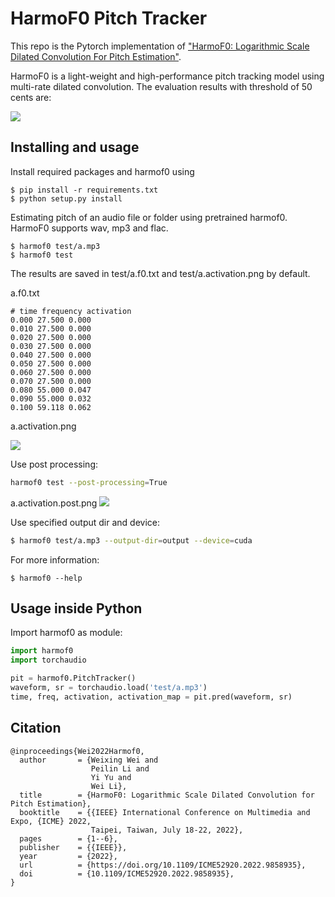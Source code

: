# HarmoF0 Pitch Tracker

This repo is the Pytorch implementation of ["HarmoF0: Logarithmic Scale Dilated Convolution For Pitch Estimation"](https://arxiv.org/abs/2205.01019). 

HarmoF0 is a light-weight and high-performance pitch tracking model using multi-rate dilated convolution. The evaluation results with threshold of 50 cents are:
  
![ ](https://github.com/WX-Wei/HarmoF0/raw/86ed681d34cecab106309af7eff23a5691c0c85a/img/table2.png)

## Installing and usage

Install required packages and harmof0 using

```
$ pip install -r requirements.txt
$ python setup.py install
```

Estimating pitch of an audio file or folder using pretrained harmof0. HarmoF0 supports wav, mp3 and flac.

```
$ harmof0 test/a.mp3 
$ harmof0 test
```

The results are saved in test/a.f0.txt and test/a.activation.png by default.





a.f0.txt
```
# time frequency activation
0.000 27.500 0.000
0.010 27.500 0.000
0.020 27.500 0.000
0.030 27.500 0.000
0.040 27.500 0.000
0.050 27.500 0.000
0.060 27.500 0.000
0.070 27.500 0.000
0.080 55.000 0.047
0.090 55.000 0.032
0.100 59.118 0.062
```

a.activation.png

![ ](https://github.com/WX-Wei/HarmoF0/raw/86ed681d34cecab106309af7eff23a5691c0c85a/img/a.activation.png)

Use post processing:
```bash
harmof0 test --post-processing=True
```
a.activation.post.png
![ ](https://github.com/WX-Wei/HarmoF0/raw/3da25f82c1b67861bdbfe584ee52c83b3e1f9a88/img/a.activation.post.png)


Use specified output dir and device:

```bash
$ harmof0 test/a.mp3 --output-dir=output --device=cuda
```

For more information:

```
$ harmof0 --help
```

## Usage inside Python

Import harmof0 as module:

```python
import harmof0
import torchaudio

pit = harmof0.PitchTracker()
waveform, sr = torchaudio.load('test/a.mp3')
time, freq, activation, activation_map = pit.pred(waveform, sr)

```

## Citation
```
@inproceedings{Wei2022Harmof0,
  author       = {Weixing Wei and
                  Peilin Li and
                  Yi Yu and
                  Wei Li},
  title        = {HarmoF0: Logarithmic Scale Dilated Convolution for Pitch Estimation},
  booktitle    = {{IEEE} International Conference on Multimedia and Expo, {ICME} 2022,
                  Taipei, Taiwan, July 18-22, 2022},
  pages        = {1--6},
  publisher    = {{IEEE}},
  year         = {2022},
  url          = {https://doi.org/10.1109/ICME52920.2022.9858935},
  doi          = {10.1109/ICME52920.2022.9858935},
}
```






